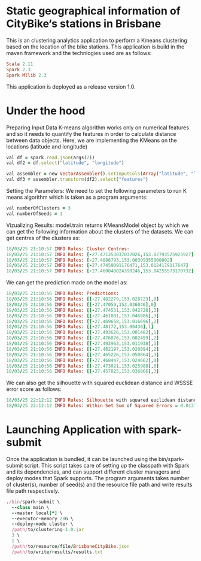 # Static geographical information of CityBike‘s stations in Brisbane 
This is an clustering analytics application to perform a Kmeans clustering based on the location of the bike stations. 
This application is build in the maven framework and the technlogies used are as follows:
```ruby
Scala 2.11
Spark 2.3
Spark Mllib 2.3
```
This application is deployed as a release version 1.0.
# Under the hood
Preparing Input Data
K-means algorithm works only on numerical features and so it needs to quantify the features in order to calculate distance between data objects. Here, we are implementing the KMeans on the locations (latitude and longitude)
```ruby
val df = spark.read.json(args(2))
val df2 = df.select("latitude", "longitude")

val assembler = new VectorAssembler().setInputCols(Array("latitude", "longitude")).setOutputCol("features")
val df3 = assembler.transform(df2).select("features")
```

Setting the Parameters: 
We need to set the following parameters to run K means algorithm which is taken as a program arguments:

```ruby
val numberOfClusters = 3
val numberOfSeeds = 1
```
Vizualizing Results: 
model.train returns KMeansModel object by which we can get the following information about the clusters of the datasets.
We can get centres of the clusters as:

```ruby
18/03/25 21:10:57 INFO Rules: Cluster Centres: 
18/03/25 21:10:57 INFO Rules: [-27.471353037037026,153.02793525925927]
18/03/25 21:10:57 INFO Rules: [-27.4886793,153.00309355000002]
18/03/25 21:10:57 INFO Rules: [-27.47459091176471,153.0124179117647]
18/03/25 21:10:57 INFO Rules: [-27.460040024390246,153.04255573170732]
```
We can get the prediction made on the model as:

```ruby
18/03/25 21:10:56 INFO Rules: Predictions: 
18/03/25 21:10:56 INFO Rules: [[-27.482279,153.028723],0]
18/03/25 21:10:56 INFO Rules: [[-27.47059,153.036046],0]
18/03/25 21:10:56 INFO Rules: [[-27.474531,153.042728],3]
18/03/25 21:10:56 INFO Rules: [[-27.461881,153.046986],3]
18/03/25 21:10:56 INFO Rules: [[-27.469658,153.016696],2]
18/03/25 21:10:56 INFO Rules: [[-27.48172,153.00436],1]
18/03/25 21:10:56 INFO Rules: [[-27.493626,153.001482],1]
18/03/25 21:10:56 INFO Rules: [[-27.476076,153.002459],2]
18/03/25 21:10:56 INFO Rules: [[-27.493963,153.011938],1]
18/03/25 21:10:56 INFO Rules: [[-27.482197,153.020894],2]
18/03/25 21:10:56 INFO Rules: [[-27.465226,153.050864],3]
18/03/25 21:10:56 INFO Rules: [[-27.468447,153.024662],0]
18/03/25 21:10:56 INFO Rules: [[-27.473021,153.025988],0]
18/03/25 21:10:56 INFO Rules: [[-27.457825,153.036866],3]
```

We can also get the silhouette with squared euclidean distance and WSSSE error score as follows:

```ruby
18/03/25 22:12:12 INFO Rules: Silhouette with squared euclidean distance = 0.588169797378973
18/03/25 22:12:12 INFO Rules: Within Set Sum of Squared Errors = 0.01379746828247333
```
# Launching Application with spark-submit
Once the application is bundled, it can be launched using the bin/spark-submit script. This script takes care of setting up the classpath with Spark and its dependencies, and can support different cluster managers and deploy modes that Spark supports.
The program arguments takes number of cluster(s), number of seed(s) and the resource file path and write results file path respectively. 

```ruby
./bin/spark-submit \
  --class main \
  --master local[*] \
  --executor-memory 20G \
  --deploy-mode cluster \
  /path/to/clustering-1.0.jar
  3 \
  1 \
  /path/to/resource/file/BrisbaneCityBike.json
  /path/to/write/results/results.txt
```
